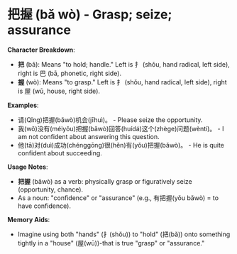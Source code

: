 # **把握 (bǎ wò) - Grasp; seize; assurance**

**Character Breakdown**:  
- **把** (bǎ): Means "to hold; handle." Left is 扌 (shǒu, hand radical, left side), right is 巴 (bā, phonetic, right side).  
- **握** (wò): Means "to grasp." Left is 扌 (shǒu, hand radical, left side), right is 屋 (wū, house, right side).

**Examples**:  
- 请(Qǐng)把握(bǎwò)机会(jīhuì)。 - Please seize the opportunity.  
- 我(wǒ)没有(méiyǒu)把握(bǎwò)回答(huídá)这个(zhège)问题(wèntí)。 - I am not confident about answering this question.  
- 他(tā)对(duì)成功(chénggōng)很(hěn)有(yǒu)把握(bǎwò)。 - He is quite confident about succeeding.

**Usage Notes**:  
- **把握** (bǎwò) as a verb: physically grasp or figuratively seize (opportunity, chance).  
- As a noun: "confidence" or "assurance" (e.g., 有把握(yǒu bǎwò) = to have confidence).

**Memory Aids**:  
- Imagine using both "hands" (扌(shǒu)) to "hold" (把(bǎ)) onto something tightly in a "house" (屋(wū))-that is true "grasp" or "assurance."
